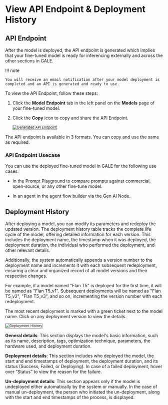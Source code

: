 # View API Endpoint & Deployment History

## API Endpoint
After the model is deployed, the API endpoint is generated which implies that your fine-tuned model is ready for inferencing externally and across the other sections in GALE.

!!! note

    You will receive an email notification after your model deployment is completed and an API is generated and ready to use.

To view the API Endpoint, follow these steps:


1. Click the **Model Endpoint** tab in the left panel on the **Models** page of your fine-tuned model.

1. Click the **Copy** icon to copy and share the API Endpoint.

    <img src="../images/view-generated-api-endpoint.png" alt="Generated API Endpoint" title="Generate API Endpoint" style="border: 1px solid gray; zoom:80%;">

The API endpoint is available in 3 formats. You can copy and use the same as required.

### API Endpoint Usecase

You can use the deployed fine-tuned model in GALE for the following use cases:

* In the Prompt Playground to compare prompts against commercial, open-source, or any other fine-tune model.

* In an agent in the agent flow builder via the Gen AI Node.


## Deployment History


After deploying a model, you can modify its parameters and redeploy the updated version. The deployment history table tracks the complete life cycle of the model, offering detailed information for each version. This includes the deployment name, the timestamp when it was deployed, the deployment duration, the individual who performed the deployment, and other relevant details. 

Additionally, the system automatically appends a version number to the deployment name and increments it with each subsequent redeployment, ensuring a clear and organized record of all model versions and their respective changes.

For example, if a model named "Flan T5" is deployed for the first time, it will be named as "Flan T5_v1". Subsequent deployments will be named as "Flan T5_v2", "Flan T5_v3", and so on, incrementing the version number with each redeployment.

The most recent deployment is marked with a green ticket next to the model name. Click on any deployment version to view the details.

 <img src="../images/deployment-history.png" alt="Deployment History" title="Deployment History" style="border: 1px solid gray; zoom:80%;">

**General details**: This section displays the model's basic information, such as its name, description, tags, optimization technique, parameters, the hardware used, and deployment duration.

**Deployment details**: This section includes who deployed the model, the start and end timestamps of deployment, the deployment duration, and its status (Success, Failed, or Deploying). In case of a failed deployment, hover over “Status” to view the reason for the failure.

**Un-deployment details**: This section appears only if the model is undeployed either automatically by the system or manually. In the case of manual un-deployment, the person who initiated the un-deployment, along with the start and end timestamps of the process, is displayed.


